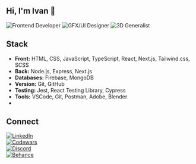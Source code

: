 ## Hi, I'm Ivan 👋

![Frontend Developer](https://img.shields.io/badge/frontend%20developer-%F0%9F%92%BB-fcd42c)
![GFX/UI Designer](https://img.shields.io/badge/gfx%2Fui_designer-%F0%9F%9A%80-a49cc4)
![3D Generalist](https://img.shields.io/badge/3d%20generalist-%F0%9F%91%BE-8cccac)




## Stack
* **Front:** HTML, CSS, JavaScript, TypeScript, React, Next.js, Tailwind.css, SCSS
* **Back:** Node.js, Express, Next.js
* **Databases:** Firebase, MongoDB
* **Version:** Git, GitHub
* **Testing:** Jest, React Testing Library, Cypress
* **Tools:** VSCode, Git, Postman, Adobe, Blender
* 
## Connect
[![LinkedIn](https://img.shields.io/badge/LinkedIn-Connect-white?style=social&logo=linkedin&logoColor=0a66c2&labelColor=ef5353&color=white)](https://www.linkedin.com/in/ivnteterin)\
[![Codewars](https://img.shields.io/badge/Codewars-Follow-white?style=social&logo=codewars&logoColor=ef5353&labelColor=ef5353&color=white)](https://www.codewars.com/users/ivnteterin)\
[![Discord](https://img.shields.io/badge/Discord-Message-white?style=social&logo=discord&logoColor=515dea&labelColor=515be1&color=white)](https://www.discordapp.com/users/ivnteterin)\
[![Behance](https://img.shields.io/badge/Behance-Follow-white?style=social&logo=behance&logoColor=0041d1&labelColor=515be1&color=white)](https://www.behance.net/ivnteterin)



